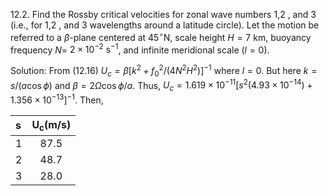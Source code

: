 12.2. Find the Rossby critical velocities for zonal wave numbers 1,2 , and 3 (i.e., for 1,2 , and 3 wavelengths around a latitude circle). Let the motion be referred to a $\beta$-plane centered at $45^{\circ} \mathrm{N}$, scale height $H=7 \mathrm{~km}$, buoyancy frequency $N=$ $2 \times 10^{-2} \mathrm{~s}^{-1}$, and infinite meridional scale $(l=0)$.

Solution: From (12.16) $U_{c}=\beta\left[k^{2}+f_{0}^{2} /\left(4 N^{2} H^{2}\right)\right]^{-1}$ where $l=0$. But here $k=s /(a \cos \phi)$ and $\beta=2 \Omega \cos \phi / a$. Thus, $U_{c}=1.619 \times 10^{-11}\left[s^{2}\left(4.93 \times 10^{-14}\right)+1.356 \times 10^{-13}\right]^{-1}$. Then,

| $\mathbf{s}$ | $\boldsymbol{U}_{\boldsymbol{c}}(\mathbf{m} / \mathbf{s})$ |
| :--- | :---: |
| 1 | 87.5 |
| 2 | 48.7 |
| 3 | 28.0 |